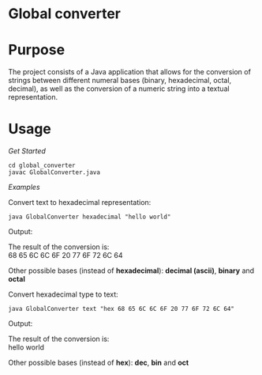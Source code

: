 # Global converter


# Purpose

The project consists of a Java application that allows for the conversion of strings between different numeral bases (binary, hexadecimal, octal, decimal), 
as well as the conversion of a numeric string into a textual representation.

# Usage

*Get Started*

```
cd global_converter
javac GlobalConverter.java
```

*Examples*

Convert text to hexadecimal representation:

```
java GlobalConverter hexadecimal "hello world"
```
Output:

The result of the conversion is: <br>
68 65 6C 6C 6F 20 77 6F 72 6C 64

Other possible bases (instead of **hexadecimal**): **decimal (ascii)**, **binary** and **octal**

Convert hexadecimal type to text:

```
java GlobalConverter text "hex 68 65 6C 6C 6F 20 77 6F 72 6C 64"
```
Output:

The result of the conversion is:<br>
hello world

Other possible bases (instead of **hex**): **dec**, **bin** and **oct**










